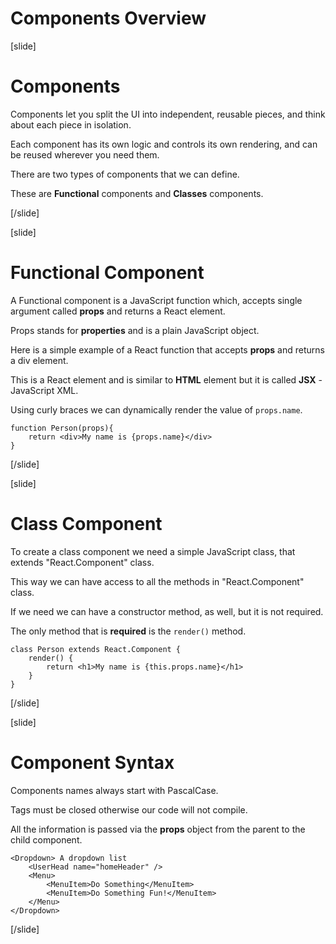 # Components Overview

[slide]

# Components

Components let you split the UI into independent, reusable pieces, and think about each piece in isolation.

Each component has its own logic and controls its own rendering, and can be reused wherever you need them.

There are two types of components that we can define.

These are **Functional** components and **Classes** components.

[/slide]

[slide]

# Functional Component

A Functional component is a JavaScript function which, accepts single argument called **props** and returns a React element.

Props stands for **properties** and is a plain JavaScript object.

Here is a simple example of a React function that accepts **props** and returns a div element.

This is a React element and is similar to **HTML** element but it is called **JSX** - JavaScript XML.

Using curly braces we can dynamically render the value of `props.name`.

```
function Person(props){
    return <div>My name is {props.name}</div>
}
```

[/slide]

[slide]

# Class Component

To create a class component we need a simple JavaScript class, that extends "React.Component" class.

This way we can have access to all the methods in "React.Component" class.

If we need we can have a constructor method, as well, but it is not required.

The only method that is **required** is the `render()` method.

```
class Person extends React.Component {
    render() {
        return <h1>My name is {this.props.name}</h1>
    }
}
```

[/slide]

[slide]

# Component Syntax

Components names always start with PascalCase. 

Tags must be closed otherwise our code will not compile.

All the information is passed via the **props** object from the parent to the child component.

```
<Dropdown> A dropdown list
    <UserHead name="homeHeader" />
    <Menu>
        <MenuItem>Do Something</MenuItem>
        <MenuItem>Do Something Fun!</MenuItem>
    </Menu>
</Dropdown>
```

[/slide]